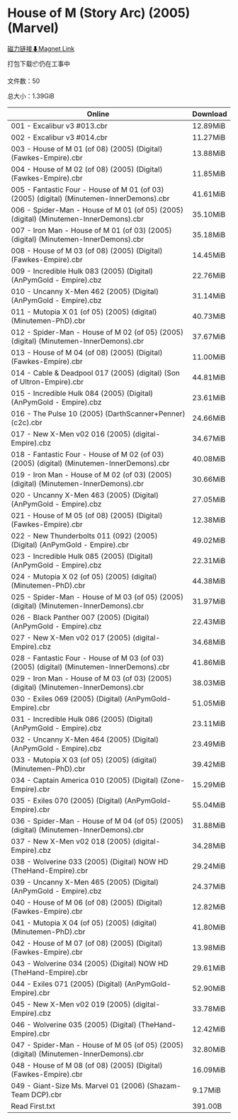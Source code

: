 # House of M (Story Arc) (2005) (Marvel)

[磁力链接⬇Magnet Link](magnet:?xt=urn:btih:3cac1d8ef8c1fd709de035640910fe6bf529d388&dn=House%20of%20M%20%28Story%20Arc%29%20%282005%29%20%28Marvel%29)

打包下载📦仍在工事中

文件数：50

总大小：1.39GiB

Online | Download
--- | ---
001 - Excalibur v3 #013.cbr | 12.89MiB
002 - Excalibur v3 #014.cbr | 11.27MiB
003 - House of M 01 (of 08) (2005) (Digital) (Fawkes-Empire).cbr | 13.88MiB
004 - House of M 02 (of 08) (2005) (Digital) (Fawkes-Empire).cbr | 11.85MiB
005 - Fantastic Four - House of M 01 (of 03) (2005) (digital) (Minutemen-InnerDemons).cbr | 41.61MiB
006 - Spider-Man - House of M 01 (of 05) (2005) (digital) (Minutemen-InnerDemons).cbr | 35.10MiB
007 - Iron Man - House of M 01 (of 03) (2005) (digital) (Minutemen-InnerDemons).cbr | 35.18MiB
008 - House of M 03 (of 08) (2005) (Digital) (Fawkes-Empire).cbr | 14.45MiB
009 - Incredible Hulk 083 (2005) (Digital) (AnPymGold - Empire).cbz | 22.76MiB
010 - Uncanny X-Men 462 (2005) (Digital) (AnPymGold - Empire).cbz | 31.14MiB
011 - Mutopia X 01 (of 05) (2005) (digital) (Minutemen-PhD).cbr | 40.73MiB
012 - Spider-Man - House of M 02 (of 05) (2005) (digital) (Minutemen-InnerDemons).cbr | 37.67MiB
013 - House of M 04 (of 08) (2005) (Digital) (Fawkes-Empire).cbr | 11.00MiB
014 - Cable & Deadpool 017 (2005) (digital) (Son of Ultron-Empire).cbr | 44.81MiB
015 - Incredible Hulk 084 (2005) (Digital) (AnPymGold - Empire).cbz | 23.61MiB
016 - The Pulse 10 (2005) (DarthScanner+Penner) (c2c).cbr | 24.66MiB
017 - New X-Men v02 016 (2005) (digital-Empire).cbz | 34.67MiB
018 - Fantastic Four - House of M 02 (of 03) (2005) (digital) (Minutemen-InnerDemons).cbr | 40.08MiB
019 - Iron Man - House of M 02 (of 03) (2005) (digital) (Minutemen-InnerDemons).cbr | 30.66MiB
020 - Uncanny X-Men 463 (2005) (Digital) (AnPymGold - Empire).cbz | 27.05MiB
021 - House of M 05 (of 08) (2005) (Digital) (Fawkes-Empire).cbr | 12.38MiB
022 - New Thunderbolts 011 (092) (2005) (Digital) (AnPymGold - Empire).cbr | 49.02MiB
023 - Incredible Hulk 085 (2005) (Digital) (AnPymGold - Empire).cbz | 22.31MiB
024 - Mutopia X 02 (of 05) (2005) (digital) (Minutemen-PhD).cbr | 44.38MiB
025 - Spider-Man - House of M 03 (of 05) (2005) (digital) (Minutemen-InnerDemons).cbr | 31.97MiB
026 - Black Panther 007 (2005) (Digital) (AnPymGold - Empire).cbz | 22.43MiB
027 - New X-Men v02 017 (2005) (digital-Empire).cbz | 34.68MiB
028 - Fantastic Four - House of M 03 (of 03) (2005) (digital) (Minutemen-InnerDemons).cbr | 41.86MiB
029 - Iron Man - House of M 03 (of 03) (2005) (digital) (Minutemen-InnerDemons).cbr | 38.03MiB
030 - Exiles 069 (2005) (Digital) (AnPymGold-Empire).cbr | 51.05MiB
031 - Incredible Hulk 086 (2005) (Digital) (AnPymGold - Empire).cbz | 23.11MiB
032 - Uncanny X-Men 464 (2005) (Digital) (AnPymGold - Empire).cbz | 23.49MiB
033 - Mutopia X 03 (of 05) (2005) (digital) (Minutemen-PhD).cbr | 39.42MiB
034 - Captain America 010 (2005) (Digital) (Zone-Empire).cbr | 15.29MiB
035 - Exiles 070 (2005) (Digital) (AnPymGold-Empire).cbr | 55.04MiB
036 - Spider-Man - House of M 04 (of 05) (2005) (digital) (Minutemen-InnerDemons).cbr | 31.88MiB
037 - New X-Men v02 018 (2005) (digital-Empire).cbz | 34.28MiB
038 - Wolverine 033 (2005) (Digital) NOW HD (TheHand-Empire).cbr | 29.24MiB
039 - Uncanny X-Men 465 (2005) (Digital) (AnPymGold - Empire).cbz | 24.37MiB
040 - House of M 06 (of 08) (2005) (Digital) (Fawkes-Empire).cbr | 12.82MiB
041 - Mutopia X 04 (of 05) (2005) (digital) (Minutemen-PhD).cbr | 41.80MiB
042 - House of M 07 (of 08) (2005) (Digital) (Fawkes-Empire).cbr | 13.98MiB
043 - Wolverine 034 (2005) (Digital) NOW HD (TheHand-Empire).cbr | 29.61MiB
044 - Exiles 071 (2005) (Digital) (AnPymGold-Empire).cbr | 52.90MiB
045 - New X-Men v02 019 (2005) (digital-Empire).cbz | 33.78MiB
046 - Wolverine 035 (2005) (Digital) (TheHand-Empire).cbr | 12.42MiB
047 - Spider-Man - House of M 05 (of 05) (2005) (digital) (Minutemen-InnerDemons).cbr | 32.80MiB
048 - House of M 08 (of 08) (2005) (Digital) (Fawkes-Empire).cbr | 16.09MiB
049 - Giant-Size Ms. Marvel 01 (2006) (Shazam-Team DCP).cbr | 9.17MiB
Read First.txt | 391.00B